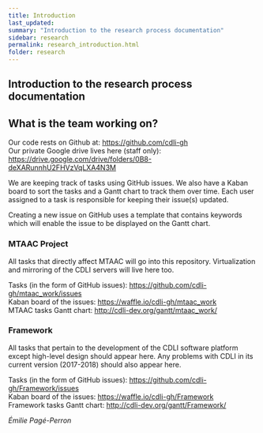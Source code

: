 ```yaml
---
title: Introduction
last_updated:
summary: "Introduction to the research process documentation"
sidebar: research
permalink: research_introduction.html
folder: research
---
```

## Introduction to the research process documentation




## What is the team working on?
Our code rests on Github at: <https://github.com/cdli-gh>   
Our private Google drive lives here (staff only): <https://drive.google.com/drive/folders/0B8-deXARunnhU2FHVzVqLXA4N3M>  


We are keeping track of tasks using GitHub issues. We also have a Kaban board to sort the tasks and a Gantt chart to track them over time. Each user assigned to a task is responsible for keeping their issue(s) updated.  

Creating a new issue on GitHub uses a template that contains keywords which will enable the issue to be displayed on the Gantt chart.   

### MTAAC Project
All tasks that directly affect MTAAC will go into this repository. Virtualization and mirroring of the CDLI servers will live here too.

Tasks (in the form of GitHub issues): <https://github.com/cdli-gh/mtaac_work/issues>  
Kaban board of the issues: <https://waffle.io/cdli-gh/mtaac_work>  
MTAAC tasks Gantt chart: <http://cdli-dev.org/gantt/mtaac_work/>  

### Framework
All tasks that pertain to the development of the CDLI software platform except high-level design should appear here. Any problems with CDLI in its current version (2017-2018) should also appear here.

Tasks (in the form of GitHub issues): <https://github.com/cdli-gh/Framework/issues>  
Kaban board of the issues: <https://waffle.io/cdli-gh/Framework>  
Framework tasks Gantt chart: <http://cdli-dev.org/gantt/Framework/>  




*Émilie Pagé-Perron*
